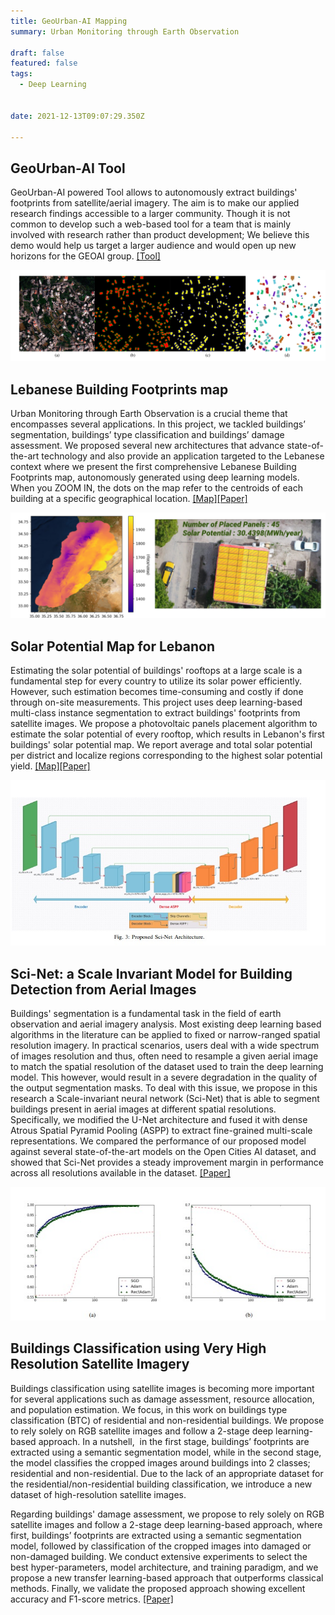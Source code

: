 ```yaml
---
title: GeoUrban-AI Mapping
summary: Urban Monitoring through Earth Observation

draft: false
featured: false
tags:
  - Deep Learning


date: 2021-12-13T09:07:29.350Z

---
```


<div class=article-style itemprop=articleBody>

<strong><h2 id=geourban-ai-tool>GeoUrban-AI Tool</h2></strong>
<p>GeoUrban-AI powered Tool allows to autonomously extract buildings' footprints from satellite/aerial imagery. The aim is to make our applied research findings accessible to a larger community. Though it is not common to develop such a web-based tool for a team that is mainly involved with research rather than product development; We believe this demo would help us target a larger audience and would open up new horizons for the GEOAI group. <a href="http://geoai.cnrs.edu.lb/urbanmodels/" target="_blank">[Tool]</a></p>

<p><img src=./lebanonmap.png alt title="Lebanese Building Footprints map"></p>
<strong><h2 id=lebanese-buildings-footprints-map>Lebanese Building Footprints map</h2></strong>
<p>Urban Monitoring through Earth Observation is a crucial theme that encompasses several applications. In this project, we tackled buildings’ segmentation, buildings’ type classification and buildings’ damage assessment. We proposed several new architectures that advance state-of-the-art technology and also provide an application targeted to the Lebanese context where we present the first comprehensive Lebanese Building Footprints map, autonomously generated using deep learning models. When you ZOOM IN, the dots on the map refer to the centroids of each building at a specific geographical location. <a href="http://geoai.cnrs.edu.lb/urbanmap/" target="_blank">[Map]</a><a href="https://geogroup.ai/publication/solar2022/">[Paper]</a></p>

<p><img src=./solar.png alt title="Solar Potential Map for Lebanon"></p>
<strong><h2 id=solar-potential>Solar Potential Map for Lebanon</h2></strong>
<p>Estimating the solar potential of buildings' rooftops at a large scale is a fundamental step for every country to utilize its solar power efficiently. However, such estimation becomes time-consuming and costly if done through on-site measurements. This project uses deep learning-based multi-class instance segmentation to extract buildings' footprints from satellite images. We propose a photovoltaic panels placement algorithm to estimate the solar potential of every rooftop, which results in Lebanon's first buildings' solar potential map. We report average and total solar potential per district and localize regions corresponding to the highest solar potential yield. <a href="http://geoai.cnrs.edu.lb/urbanmap/" target="_blank">[Map]</a><a href="https://geogroup.ai/publication/solar2022/">[Paper]</a></p>

<p><img src=./scinet.jpg alt title="Sci-Net architecture"></p>
<strong><h2 id=sci-net>Sci-Net: a Scale Invariant Model for Building Detection from Aerial Images</h2><p></strong>
Buildings' segmentation is a fundamental task in the field of earth observation and aerial imagery analysis. Most existing deep learning based algorithms in the literature can be applied to fixed or narrow-ranged spatial resolution imagery. In practical scenarios, users deal with a wide spectrum of images resolution and thus, often need to resample a given aerial image to match the spatial resolution of the dataset used to train the deep learning model. This however, would result in a severe degradation in the quality of the output segmentation masks. To deal with this issue, we propose in this research a Scale-invariant neural network (Sci-Net) that is able to segment buildings present in aerial images at different spatial resolutions. Specifically, we modified the U-Net architecture and fused it with dense Atrous Spatial Pyramid Pooling (ASPP) to extract fine-grained multi-scale representations. We compared the performance of our proposed model against several state-of-the-art models on the Open Cities AI dataset, and showed that Sci-Net provides a steady improvement margin in performance across all resolutions available in the dataset. <a href="https://geogroup.ai/publication/scinet2022/">[Paper]</a></p>

<p><img src=./bdabtc.jpg alt title="Buildings Classification using Very High Resolution Satellite Imagery"></p>
<strong><h2 id=bda-btc>Buildings Classification using Very High Resolution Satellite Imagery</h2><p></strong>
Buildings classification using satellite images is becoming more important for several applications such as damage assessment, resource allocation, and population estimation. We focus, in this work on buildings type classification (BTC) of residential and non-residential buildings. We propose to rely solely on RGB satellite images and follow a 2-stage deep learning-based approach. In a nutshell,  in the first stage, buildings’ footprints are extracted using a semantic segmentation model, while in the second stage, the model classifies the cropped images around buildings into 2 classes; residential and non-residential. Due to the lack of an appropriate dataset for the residential/non-residential building classification, we introduce a new dataset of high-resolution satellite images.

Regarding buildings' damage assessment, we propose to rely solely on RGB satellite images and follow a 2-stage deep learning-based approach, where first, buildings’ footprints are extracted using a semantic segmentation model, followed by classification of the cropped images into damaged or non-damaged building. We conduct extensive experiments to select the best hyper-parameters, model architecture, and training paradigm, and we propose a new transfer learning-based approach that outperforms classical methods. Finally, we validate the proposed approach showing excellent accuracy and F1-score metrics. <a href="https://geogroup.ai/publication/bdabtc2021/">[Paper]</a></p>


</div>